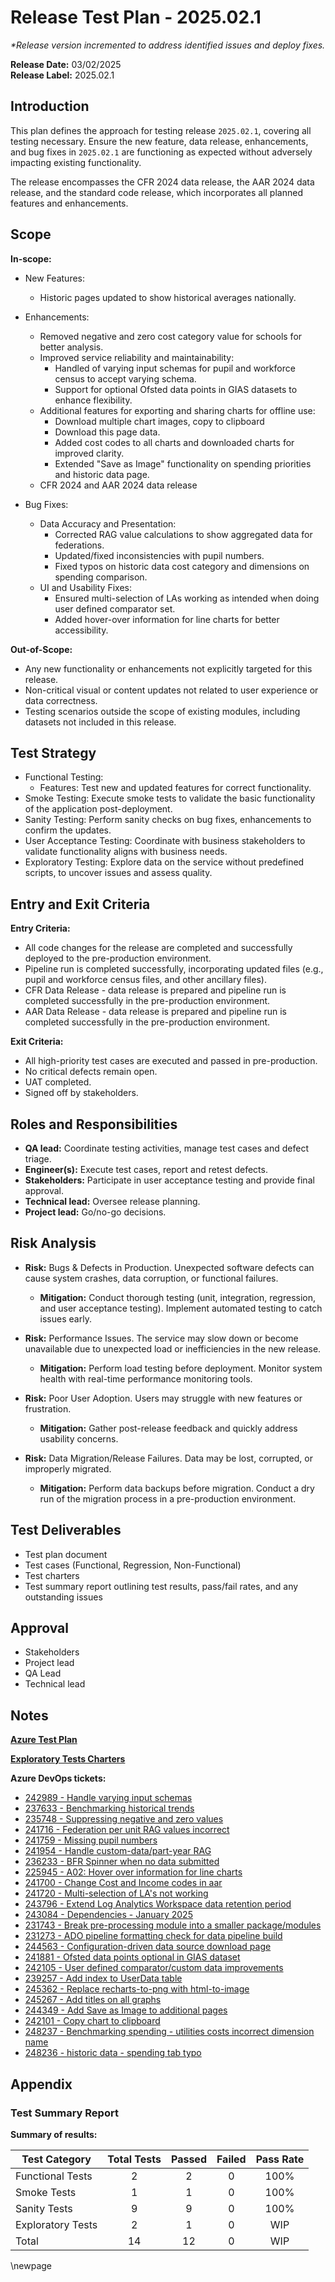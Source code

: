 ﻿# Release Test Plan - 2025.02.1

_*Release version incremented to address identified issues and deploy fixes._

**Release Date:** 03/02/2025  
**Release Label:** 2025.02.1

## Introduction

This plan defines the approach for testing release `2025.02.1`, covering all testing necessary.
Ensure the new feature, data release,  enhancements, and bug fixes in `2025.02.1` are functioning as expected without adversely impacting existing functionality.

The release encompasses the CFR 2024 data release, the AAR 2024 data release, and the standard code release, which incorporates all planned features and enhancements.

## Scope

**In-scope:**

- New Features:
  - Historic pages updated to show historical averages nationally.

- Enhancements:
  - Removed negative and zero cost category value for schools for better analysis.
  - Improved service reliability and maintainability:
    - Handled of varying input schemas for pupil and workforce census to accept varying schema.
    - Support for optional Ofsted data points in GIAS datasets to enhance flexibility.
  - Additional features for exporting and sharing charts for offline use:
    - Download multiple chart images, copy to clipboard
    - Download this page data.
    - Added cost codes to all charts and downloaded charts for improved clarity.
    - Extended "Save as Image" functionality on spending priorities and historic data page.
  - CFR 2024 and AAR 2024 data release

- Bug Fixes:
  - Data Accuracy and Presentation:
    - Corrected RAG value calculations to show aggregated data for federations.
    - Updated/fixed inconsistencies with pupil numbers.
    - Fixed typos on historic data cost category and dimensions on spending comparison.
  - UI and Usability Fixes:
    - Ensured multi-selection of LAs working as intended when doing user defined comparator set.
    - Added hover-over information for line charts for better accessibility.

**Out-of-Scope:**

- Any new functionality or enhancements not explicitly targeted for this release.
- Non-critical visual or content updates not related to user experience or data correctness.
- Testing scenarios outside the scope of existing modules, including datasets not included in this release.

## Test Strategy

- Functional Testing:
  - Features: Test new and updated features for correct functionality.
- Smoke Testing: Execute smoke tests to validate the basic functionality of the application post-deployment.
- Sanity Testing: Perform sanity checks on bug fixes, enhancements to confirm the updates.
- User Acceptance Testing: Coordinate with business stakeholders to validate functionality aligns with business needs.
- Exploratory Testing: Explore data on the service without predefined scripts, to uncover issues and assess quality.

## Entry and Exit Criteria

**Entry Criteria:**

- All code changes for the release are completed and successfully deployed to the pre-production environment.
- Pipeline run is completed successfully, incorporating updated files (e.g., pupil and workforce census files, and other ancillary files).
- CFR Data Release - data release is prepared and pipeline run is completed successfully in the pre-production environment.
- AAR Data Release - data release is prepared and pipeline run is completed successfully in the pre-production environment.

**Exit Criteria:**

- All high-priority test cases are executed and passed in pre-production.
- No critical defects remain open.
- UAT completed.
- Signed off by stakeholders.

## Roles and Responsibilities

- **QA lead:** Coordinate testing activities, manage test cases and defect triage.
- **Engineer(s):** Execute test cases, report and retest defects.
- **Stakeholders:** Participate in user acceptance testing and provide final approval.
- **Technical lead:** Oversee release planning.
- **Project lead:** Go/no-go decisions.

## Risk Analysis

- **Risk:** Bugs & Defects in Production. Unexpected software defects can cause system crashes, data corruption, or functional failures.
  - **Mitigation:** Conduct thorough testing (unit, integration, regression, and user acceptance testing). Implement automated testing to catch issues early.

- **Risk:** Performance Issues. The service may slow down or become unavailable due to unexpected load or inefficiencies in the new release.
  - **Mitigation:** Perform load testing before deployment. Monitor system health with real-time performance monitoring tools.

- **Risk:** Poor User Adoption. Users may struggle with new features or frustration.
  - **Mitigation:** Gather post-release feedback and quickly address usability concerns.

- **Risk:** Data Migration/Release Failures. Data may be lost, corrupted, or improperly migrated.
  - **Mitigation:** Perform data backups before migration. Conduct a dry run of the migration process in a pre-production environment.

## Test Deliverables

- Test plan document
- Test cases (Functional, Regression, Non-Functional)
- Test charters
- Test summary report outlining test results, pass/fail rates, and any outstanding issues

## Approval

- Stakeholders
- Project lead
- QA Lead
- Technical lead

## Notes

**[Azure Test Plan](https://dev.azure.com/dfe-ssp/s198-DfE-Benchmarking-service/_testPlans/execute?planId=247423&suiteId=247424)**

**[Exploratory Tests Charters](https://educationgovuk.sharepoint.com/sites/DfEFinancialBenchmarking/Shared%20Documents/Forms/AllItems.aspx?csf=1&web=1&e=jfyXWO&ovuser=fad277c9%2Dc60a%2D4da1%2Db5f3%2Db3b8b34a82f9%2CFaizan%2EAHMAD%40EDUCATION%2EGOV%2EUK&OR=Teams%2DHL&CT=1701167049235&clickparams=eyJBcHBOYW1lIjoiVGVhbXMtRGVza3RvcCIsIkFwcFZlcnNpb24iOiIyNy8yMzA5MjkxMTIwOCIsIkhhc0ZlZGVyYXRlZFVzZXIiOmZhbHNlfQ%3D%3D&cid=f4847989%2Dbc54%2D427c%2D8740%2Df6b118ede2af&FolderCTID=0x012000B007B75DE8F91C4B82D20FE8B354FCBD&id=%2Fsites%2FDfEFinancialBenchmarking%2FShared%20Documents%2FGeneral%2FTechnical%20Team%2FQA%20Testing%2FExploratory%20Tests%20Charters%2FRelease%202025%2E1%2E1&viewid=7afed90f%2D9f2f%2D431a%2D93ce%2D48075c0e93d8)**

**Azure DevOps tickets:**

- [242989 - Handle varying input schemas](https://dev.azure.com/dfe-ssp/s198-DfE-Benchmarking-service/_workitems/edit/242989)
- [237633 - Benchmarking historical trends](https://dev.azure.com/dfe-ssp/s198-DfE-Benchmarking-service/_workitems/edit/237633)
- [235748 - Suppressing negative and zero values](https://dev.azure.com/dfe-ssp/s198-DfE-Benchmarking-service/_workitems/edit/235748)
- [241716 - Federation per unit RAG values incorrect](https://dev.azure.com/dfe-ssp/s198-DfE-Benchmarking-service/_workitems/edit/241716)
- [241759 - Missing pupil numbers](https://dev.azure.com/dfe-ssp/s198-DfE-Benchmarking-service/_workitems/edit/241759)
- [241954 - Handle custom-data/part-year RAG](https://dev.azure.com/dfe-ssp/s198-DfE-Benchmarking-service/_workitems/edit/241954)
- [236233 - BFR Spinner when no data submitted](https://dev.azure.com/dfe-ssp/s198-DfE-Benchmarking-service/_workitems/edit/236233)
- [225945 - A02: Hover over information for line charts](https://dev.azure.com/dfe-ssp/s198-DfE-Benchmarking-service/_workitems/edit/225945)
- [241700 - Change Cost and Income codes in aar](https://dev.azure.com/dfe-ssp/s198-DfE-Benchmarking-service/_workitems/edit/241700)
- [241720 - Multi-selection of LA's not working](https://dev.azure.com/dfe-ssp/s198-DfE-Benchmarking-service/_workitems/edit/241720)
- [243796 - Extend Log Analytics Workspace data retention period](https://dev.azure.com/dfe-ssp/s198-DfE-Benchmarking-service/_workitems/edit/243796)
- [243084 - Dependencies - January 2025](https://dev.azure.com/dfe-ssp/s198-DfE-Benchmarking-service/_workitems/edit/243084)
- [231743 - Break pre-processing module into a smaller package/modules](https://dev.azure.com/dfe-ssp/s198-DfE-Benchmarking-service/_workitems/edit/231743)
- [231273 - ADO pipeline formatting check for data pipeline build](https://dev.azure.com/dfe-ssp/s198-DfE-Benchmarking-service/_workitems/edit/231273)
- [244563 - Configuration-driven data source download page](https://dev.azure.com/dfe-ssp/s198-DfE-Benchmarking-service/_workitems/edit/244563)
- [241881 - Ofsted data points optional in GIAS dataset](https://dev.azure.com/dfe-ssp/s198-DfE-Benchmarking-service/_workitems/edit/241881)
- [242105 - User defined comparator/custom data improvements](https://dev.azure.com/dfe-ssp/s198-DfE-Benchmarking-service/_workitems/edit/242105)
- [239257 - Add index to UserData table](https://dev.azure.com/dfe-ssp/s198-DfE-Benchmarking-service/_workitems/edit/239257)
- [245362 - Replace recharts-to-png with html-to-image](https://dev.azure.com/dfe-ssp/s198-DfE-Benchmarking-service/_workitems/edit/245362)
- [245267 - Add titles on all graphs](https://dev.azure.com/dfe-ssp/s198-DfE-Benchmarking-service/_workitems/edit/245267)
- [244349 - Add Save as Image to additional pages](https://dev.azure.com/dfe-ssp/s198-DfE-Benchmarking-service/_workitems/edit/244349)
- [242101 - Copy chart to clipboard](https://dev.azure.com/dfe-ssp/s198-DfE-Benchmarking-service/_workitems/edit/242101)
- [248237 - Benchmarking spending - utilities costs incorrect dimension name](https://dev.azure.com/dfe-ssp/s198-DfE-Benchmarking-service/_workitems/edit/248237)
- [248236 - historic data - spending tab typo](https://dev.azure.com/dfe-ssp/s198-DfE-Benchmarking-service/_workitems/edit/248236)

## Appendix

### Test Summary Report

**Summary of results:**

| Test Category     | Total Tests | Passed | Failed | Pass Rate |
|-------------------|:-----------:|:------:|:------:|:---------:|
| Functional Tests  |      2      |   2    |   0    |   100%    |
| Smoke Tests       |      1      |   1    |   0    |   100%    |
| Sanity Tests      |      9      |   9    |   0    |   100%    |
| Exploratory Tests |      2      |   1    |   0    |    WIP    |
| Total             |     14      |   12   |   0    |    WIP    |

<!-- Leave the rest of this page blank -->
\newpage
